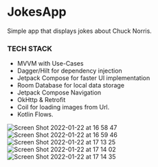 # JokesApp

Simple app that displays jokes about Chuck Norris. 


### TECH STACK ###

* MVVM with Use-Cases
* Dagger/Hilt for dependency injection
* Jetpack Compose for faster UI implementation
* Room Database for local data storage
* Jetpack Compose Navigation
* OkHttp & Retrofit
* Coil for loading images from Url.
* Kotlin Flows.

![Screen Shot 2022-01-22 at 16 58 47](https://user-images.githubusercontent.com/43885280/150657030-28b7539f-7866-4655-868f-32b023651577.png)
![Screen Shot 2022-01-22 at 16 59 46](https://user-images.githubusercontent.com/43885280/150657038-089076b1-a06c-460a-a9e6-4c6ae5faae46.png)
![Screen Shot 2022-01-22 at 17 13 25](https://user-images.githubusercontent.com/43885280/150657039-d0a2695f-a85f-40d8-b4ce-639a0ffe4520.png)
![Screen Shot 2022-01-22 at 17 14 02](https://user-images.githubusercontent.com/43885280/150657042-51b7f971-5de9-408d-bf80-06d98ce429b4.png)
![Screen Shot 2022-01-22 at 17 14 35](https://user-images.githubusercontent.com/43885280/150657043-5e965db8-a215-4ecf-b370-d4521c3b7628.png)
